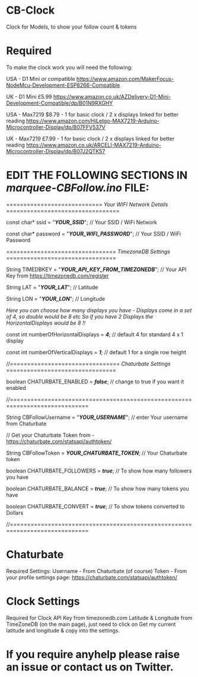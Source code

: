 # CB-Clock
Clock for Models, to show your follow count &amp; tokens

# Required
To make the clock work you will need the following:

USA - D1 Mini or compatible
https://www.amazon.com/MakerFocus-NodeMcu-Development-ESP8266-Compatible

UK - D1 Mini £5.99
https://www.amazon.co.uk/AZDelivery-D1-Mini-Development-Compatible/dp/B01N9RXGHY

USA - Max7219 $8.79 - 1 for basic clock / 2 x displays linked for better reading
https://www.amazon.com/HiLetgo-MAX7219-Arduino-Microcontroller-Display/dp/B07FFV537V

UK - Max7219 £7.99 - 1 for basic clock / 2 x displays linked for better reading
https://www.amazon.co.uk/ARCELI-MAX7219-Arduino-Microcontroller-Display/dp/B07J2QTK57


# EDIT THE FOLLOWING SECTIONS IN *marquee-CBFollow.ino* FILE:

============================ *Your WIFI Network Details* =================================

const char* ssid     = "***YOUR_SSID***";          // Your SSID / WiFi Network

const char* password = "***YOUR_WIFI_PASSWORD***";  // Your SSID / WiFi Password

================================ *TimezoneDB Settings* ================================

String TIMEDBKEY = "***YOUR_API_KEY_FROM_TIMEZONEDB***"; // Your API Key from https://timezonedb.com/register

String LAT = "***YOUR_LAT***";          // Latitude

String LON = "***YOUR_LON***";          // Longitude

*Here you can choose how many displays you have - Displays come in a set of 4, so double would be 8 etc
So if you have 2 Displays the HorizontalDisplays would be 8 !!*

const int numberOfHorizontalDisplays = ***4***; // default 4 for standard 4 x 1 display

const int numberOfVerticalDisplays = ***1***; // default 1 for a single row height

//================================ *Chaturbate Settings* ================================

boolean CHATURBATE_ENABLED = ***false***;            // change to true if you want it enabled

//=============================================================================

String CBFollowUsername = "***YOUR_USERNAME***";      // enter Your username from Chaturbate

// Get your Chaturbate Token from - https://chaturbate.com/statsapi/authtoken/

String CBFollowToken = ***YOUR_CHATURBATE_TOKEN***;  // Your Chaturbate token

boolean CHATURBATE_FOLLOWERS = ***true***;  // To show how many followers you have

boolean CHATURBATE_BALANCE = ***true***;    // To show how many tokens you have

boolean CHATURBATE_CONVERT = ***true***;    // To show tokens converted to Dollars

//=============================================================================



# Chaturbate
Required Settings:
Username - From Chaturbate (of course)
Token - From your profile settings page: https://chaturbate.com/statsapi/authtoken/

# Clock Settings
Required for Clock
API Key from timezonedb.com
Latitude & Longitude from TimeZoneDB (on the main page), just need to click on Get my current latitude and longitude & copy into the settings.

# If you require anyhelp please raise an issue or contact us on Twitter.
